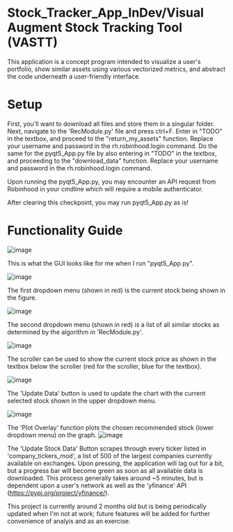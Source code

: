 # Stock_Tracker_App_InDev/Visual Augment Stock Tracking Tool (VASTT) 

This application is a concept program intended to visualize a user's portfolio, show similar assets using various vectorized metrics, and abstract the code underneath a user-friendly interface. 

# Setup
First, you'll want to download all files and store them in a singular folder. Next, navigate to the 'RecModule.py' file and press ctrl+F. Enter in "TODO" in the textbox, and proceed to the "return_my_assets" function. Replace your username and password in the rh.robinhood.login command. Do the same for the pyqt5_App.py file by also entering  in "TODO" in the textbox, and proceeding to the "download_data" function. Replace your username and password in the rh.robinhood.login command.

Upon running the pyqt5_App.py, you may encounter an API request from Robinhood in your cmdline which will require a mobile authenticator. 

After clearing this checkpoint, you may run pyqt5_App.py as is!

# Functionality Guide
![image](https://github.com/dawangan/Stock_Tracker_App_InDev/blob/main/imagefolder/345260479-143f5088-9c5b-4db4-9779-56ecead6d698.png)

This is what the GUI looks like for me when I run "pyqt5_App.py".

![image](https://github.com/dawangan/Stock_Tracker_App_InDev/blob/main/imagefolder/345260748-11ffc06b-48e3-4fd4-9314-87379bff4e38.png)

The first dropdown menu (shown in red) is the current stock being shown in the figure. 

![image](https://github.com/dawangan/Stock_Tracker_App_InDev/blob/main/imagefolder/345260903-d2cfedc0-b713-493b-9eeb-717d864b1d40.png)

The second dropdown menu (shown in red) is a list of all similar stocks as determined by the algorithm in 'RecModule.py'. 

![image](https://github.com/dawangan/Stock_Tracker_App_InDev/blob/main/imagefolder/345261227-ade98a2b-ad8b-47b2-9b1e-c176205fbc92.png)

The scroller can be used to show the current stock price as shown in the textbox below the scroller (red for the scroller, blue for the textbox). 

![image](https://github.com/dawangan/Stock_Tracker_App_InDev/blob/main/imagefolder/345261469-8b1ee5af-1f6a-4c6e-a2c2-6a895be7311b.png)

The 'Update Data' button is used to update the chart with the current selected stock shown in the upper dropdown menu.

![image](https://github.com/dawangan/Stock_Tracker_App_InDev/blob/main/imagefolder/345261504-a98937a1-769b-403c-8f66-b4e536023e87.png)

The 'Plot Overlay' function plots the chosen recommended stock (lower dropdown menu) on the graph. 
![image](https://github.com/dawangan/Stock_Tracker_App_InDev/blob/main/imagefolder/345264946-f5e94142-12e6-4034-8199-43c0dd337e01.png)

The 'Update Stock Data' Button scrapes through every ticker listed in 'company_tickers_mod', a list of 500 of the largest companies currently available on exchanges. Upon pressing, the application will lag out for a bit, but a progress bar will become green as soon as all available data is downloaded. This process generally takes around ~5 minutes, but is dependent upon a user's network as well as the 'yfinance' API (https://pypi.org/project/yfinance/). 

This project is currently around 2 months old but is being periodically updated when I'm not at work; future features will be added for further convenience of analyis and as an exercise. 
